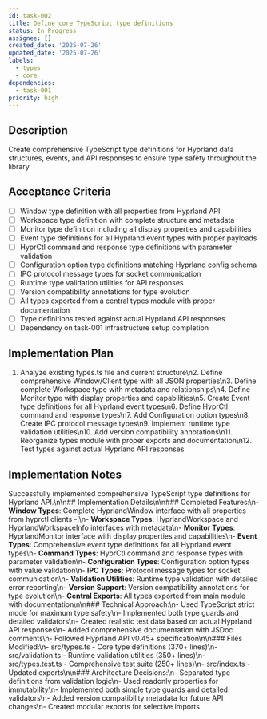 ```yaml
---
id: task-002
title: Define core TypeScript type definitions
status: In Progress
assignee: []
created_date: '2025-07-26'
updated_date: '2025-07-26'
labels:
  - types
  - core
dependencies:
  - task-001
priority: high
---
```


## Description

Create comprehensive TypeScript type definitions for Hyprland data structures, events, and API responses to ensure type safety throughout the library

## Acceptance Criteria

- [ ] Window type definition with all properties from Hyprland API
- [ ] Workspace type definition with complete structure and metadata
- [ ] Monitor type definition including all display properties and capabilities
- [ ] Event type definitions for all Hyprland event types with proper payloads
- [ ] HyprCtl command and response type definitions with parameter validation
- [ ] Configuration option type definitions matching Hyprland config schema
- [ ] IPC protocol message types for socket communication
- [ ] Runtime type validation utilities for API responses
- [ ] Version compatibility annotations for type evolution
- [ ] All types exported from a central types module with proper documentation
- [ ] Type definitions tested against actual Hyprland API responses
- [ ] Dependency on task-001 infrastructure setup completion

## Implementation Plan

1. Analyze existing types.ts file and current structure\n2. Define comprehensive Window/Client type with all JSON properties\n3. Define complete Workspace type with metadata and relationships\n4. Define Monitor type with display properties and capabilities\n5. Create Event type definitions for all Hyprland event types\n6. Define HyprCtl command and response types\n7. Add Configuration option types\n8. Create IPC protocol message types\n9. Implement runtime type validation utilities\n10. Add version compatibility annotations\n11. Reorganize types module with proper exports and documentation\n12. Test types against actual Hyprland API responses

## Implementation Notes

Successfully implemented comprehensive TypeScript type definitions for Hyprland API.\n\n## Implementation Details\n\n### Completed Features:\n- **Window Types**: Complete HyprlandWindow interface with all properties from hyprctl clients -j\n- **Workspace Types**: HyprlandWorkspace and HyprlandWorkspaceInfo interfaces with metadata\n- **Monitor Types**: HyprlandMonitor interface with display properties and capabilities\n- **Event Types**: Comprehensive event type definitions for all Hyprland event types\n- **Command Types**: HyprCtl command and response types with parameter validation\n- **Configuration Types**: Configuration option types with value validation\n- **IPC Types**: Protocol message types for socket communication\n- **Validation Utilities**: Runtime type validation with detailed error reporting\n- **Version Support**: Version compatibility annotations for type evolution\n- **Central Exports**: All types exported from main module with documentation\n\n### Technical Approach:\n- Used TypeScript strict mode for maximum type safety\n- Implemented both type guards and detailed validators\n- Created realistic test data based on actual Hyprland API responses\n- Added comprehensive documentation with JSDoc comments\n- Followed Hyprland API v0.45+ specification\n\n### Files Modified:\n- src/types.ts - Core type definitions (370+ lines)\n- src/validation.ts - Runtime validation utilities (350+ lines)\n- src/types.test.ts - Comprehensive test suite (250+ lines)\n- src/index.ts - Updated exports\n\n### Architecture Decisions:\n- Separated type definitions from validation logic\n- Used readonly properties for immutability\n- Implemented both simple type guards and detailed validators\n- Added version compatibility metadata for future API changes\n- Created modular exports for selective imports
